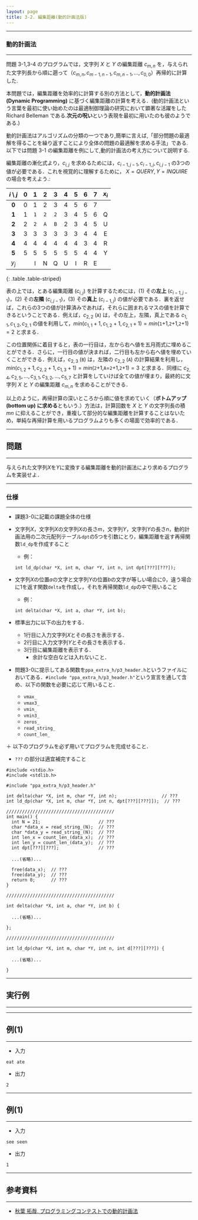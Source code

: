 ```yaml
---
layout: page
title: 3-2. 編集距離(動的計画法版)
---
```


---
### 動的計画法
---

問題 3-1,3-4 のプログラムでは，文字列 $X$ と $Y$ の編集距離 $c_{m,n}$ を，与えられた文字列長から順に遡って（$c_{m, n}, c_{m-1, n-1}, c_{m, n-1}, ..., c_{0,0}$）再帰的に計算した.

本問題では，編集距離を効率的に計算する別の方法として，**動的計画法 (Dynamic Programming)** に基づく編集距離の計算を考える．(動的計画法という言葉を最初に使い始めたのは最適制御理論の研究において顕著な活躍をした Richard Belleman である.**次元の呪い**という表現を最初に用いたのも彼のようである.)

動的計画法はアルゴリズムの分類の一つであり,簡単に言えば,「部分問題の最適解を得ることを繰り返すことにより全体の問題の最適解を求める手法」である.以下では問題 3-1 の編集距離を例にして,動的計画法の考え方について説明する.


編集距離の漸化式より，$c_{i,j}$ を求めるためには，$c_{i-1,j-1}, c_{i-1,j}, c_{i,j-1}$ の3つの値が必要である．これを視覚的に理解するために， $X=QUERY, Y=INQUIRE$の場合を考えよう.:

| $i \setminus j$ | 0 |   1   |   2   |   3   | 4 | 5 | 6 | 7 | $x_i$ |
|:---------------:|:-:|:-----:|:-----:|:-----:|:-:|:-:|:-:|:-:|:-----:|
|      **0**      | 0 |   1   |   2   |   3   | 4 | 5 | 6 | 7 |       |
|      **1**      | 1 | ``1`` | ``2`` | ``2`` | 3 | 4 | 5 | 6 |   Q   |
|      **2**      | 2 | ``2`` | ``A`` | ``B`` | 2 | 3 | 4 | 5 |   U   |
|      **3**      | 3 |   3   |   3   |   3   | 3 | 3 | 4 | 4 |   E   |
|      **4**      | 4 |   4   |   4   |   4   | 4 | 4 | 3 | 4 |   R   |
|      **5**      | 5 |   5   |   5   |   5   | 5 | 5 | 4 | 4 |   Y   |
|      $y_j$      |   |   I   |   N   |   Q   | U | I | R | E |       |
{: .table .table-striped}

表の上では，とある編集距離 ($c_{i,j}$) を計算するためには，(1) その**左上** ($c_{i-1,j-1}$)，(2) その**左隣** ($c_{i,j-1}$)，(3) その**真上** ($c_{i-1,j}$) の値が必要である．裏を返せば，これらの3つの値が計算済みであれば，それらに囲まれるマスの値を計算できるということである．例えば，$c_{2,2}$ (``A``) は，その左上，左隣，真上である $c_{1,1},c_{1,2},c_{2,1}$ の値を利用して，$min(c_{1,1}+1,c_{1,2}+1,c_{2,1}+1)=min($``1``$+1,$``2``$+1,$``2``$+1)=2$ と求まる．

この位置関係に着目すると，表の一行目は，左から右へ値を五月雨式に埋めることができる．さらに，一行目の値が決まれば，二行目も左から右へ値を埋めていくことができる．例えば，$c_{2,3}$ (``B``) は，左隣の $c_{2,2}$ (``A``) の計算結果を利用し，$min(c_{1,2}+1,c_{2,2}+1,c_{1,3}+1)=min($``2``$+1,$``A``$=$``2``$+1,$``2``$+1)=3$ と求まる．同様に $c_{2,4},c_{2,5},...,c_{3,1},c_{3,2},...,c_{5,7}$ と計算をしていけば全ての値が埋まり，最終的に文字列 $X$ と $Y$ の編集距離 $c_{m,n}$ を求めることができる．

以上のように，再帰計算の深いところから順に値を求めていく（**ボトムアップ (bottom up) に求める**ともいう.）方法は，計算回数を $X$ と $Y$ の文字列長の積 $mn$ に抑えることができ，重複して部分的な編集距離を計算することはないため，単純な再帰計算を用いるプログラムよりも多くの場面で効率的である．


---
## 問題
---
与えられた文字列$X$を$Y$に変換する編集距離を動的計画法により求めるプログラムを実装せよ．

---
### 仕様
---
+ 課題3-0に記載の課題全体の仕様

+ 文字列$X$，文字列$X$の文字列$X$の長さ$m$，文字列$Y$，文字列$Y$の長さ$n$，動的計画法用の二次元配列テーブル`dpt`の5つを引数にとり，編集距離を返す再帰関数`ld_dp`を作成すること
  + 例：
  ```
  int ld_dp(char *X, int m, char *Y, int n, int dpt[???][???]);
  ```

+ 文字列$X$の位置$a$の文字と文字列$Y$の位置$b$の文字が等しい場合に0，違う場合に1を返す関数`delta`を作成し，それを再帰関数`ld_dp`の中で用いること
  + 例：
  ```
  int delta(char *X, int a, char *Y, int b);
  ```

+ 標準出力に以下の出力をする．
  + 1行目に入力文字列$X$とその長さを表示する．
  + 2行目に入力文字列$Y$とその長さを表示する．
  + 3行目に編集距離を表示する．
    + 余計な空白などは入れないこと．

+ 問題3-0に提示してある関数を`ppa_extra_h/p3_header.h`というファイルにおいてある．`#include "ppa_extra_h/p3_header.h"`という宣言を通して含め、以下の関数を必要に応じて用いること．
  + `vmax_`
  + `vmax3_`
  + `vmin_`
  + `vmin3_`
  + `zeros_`
  + `read_string_`
  + `count_len_`

＋ 以下のプログラムを必ず用いてプログラムを完成せること．
  + `???` の部分は適宜補完すること

```
#include <stdio.h>
#include <stdlib.h>

#include "ppa_extra_h/p3_header.h"

int delta(char *X, int m, char *Y, int n);                 // ???
int ld_dp(char *X, int m, char *Y, int n, dpt[???][???]]);  // ???

/////////////////////////////////////////
int main() {
  int N = 21;                      // ???
  char *data_x = read_string_(N);  // ???
  char *data_y = read_string_(N);  // ???
  int len_x = count_len_(data_x);  // ???
  int len_y = count_len_(data_y);  // ???
  int dpt[???][???];               // ???

  ...(省略)...

  free(data_x);  // ???
  free(data_y);  // ???
  return 0;      // ???
}

/////////////////////////////////////////

int delta(char *X, int a, char *Y, int b) {

  ...(省略)...

};

/////////////////////////////////////////

int ld_dp(char *X, int m, char *Y, int n, int d[???][???]) {

  ...(省略)...

}
```




---
## 実行例
---

---
## 例(1)
---

+ 入力
```
eat ate
```

+ 出力
```
2
```

---
## 例(1)
---

+ 入力
```
see seen
```

+ 出力
```
1
```





---
## 参考資料
---

- [秋葉 拓哉, プログラミングコンテストでの動的計画法](http://www.slideshare.net/iwiwi/ss-3578511)


